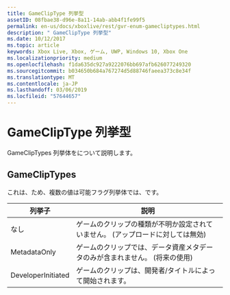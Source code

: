 ```yaml
---
title: GameClipType 列挙型
assetID: 08fbae38-d96e-8a11-14ab-abb4f1fe99f5
permalink: en-us/docs/xboxlive/rest/gvr-enum-gamecliptypes.html
description: " GameClipType 列挙型"
ms.date: 10/12/2017
ms.topic: article
keywords: Xbox Live, Xbox, ゲーム, UWP, Windows 10, Xbox One
ms.localizationpriority: medium
ms.openlocfilehash: f1da635dc927a9222076bb697afb626077249320
ms.sourcegitcommit: b034650b684a767274d5d88746faeea373c8e34f
ms.translationtype: MT
ms.contentlocale: ja-JP
ms.lasthandoff: 03/06/2019
ms.locfileid: "57644657"
---
```

# <a name="gamecliptype-enumeration"></a>GameClipType 列挙型
GameClipTypes 列挙体をについて説明します。 
<a id="ID4ET"></a>

 
## <a name="gamecliptypes"></a>GameClipTypes
 
これは、ため、複数の値は可能フラグ列挙体では、です。
 
| <b>列挙子</b>| <b>説明</b>| 
| --- | --- | 
| なし| ゲームのクリップの種類が不明か設定されていません。 (アップロードに対しては無効)| 
| MetadataOnly| ゲームのクリップでは、データ資産メタデータのみが含まれません。 (将来の使用)| 
| DeveloperInitiated| ゲームのクリップは、開発者/タイトルによって開始されます。| 
  